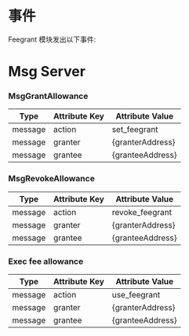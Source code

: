 # 事件

Feegrant 模块发出以下事件: 
# Msg Server

### MsgGrantAllowance

| Type     | Attribute Key | Attribute Value    |
| -------- | ------------- | ------------------ |
| message  | action        | set_feegrant       |
| message  | granter       | {granterAddress}   |
| message  | grantee       | {granteeAddress}   |

### MsgRevokeAllowance

| Type     | Attribute Key | Attribute Value    |
| -------- | ------------- | ------------------ |
| message  | action        | revoke_feegrant    |
| message  | granter       | {granterAddress}   |
| message  | grantee       | {granteeAddress}   |

### Exec fee allowance

| Type     | Attribute Key | Attribute Value    |
| -------- | ------------- | ------------------ |
| message  | action        | use_feegrant       |
| message  | granter       | {granterAddress}   |
| message  | grantee       | {granteeAddress}   |
